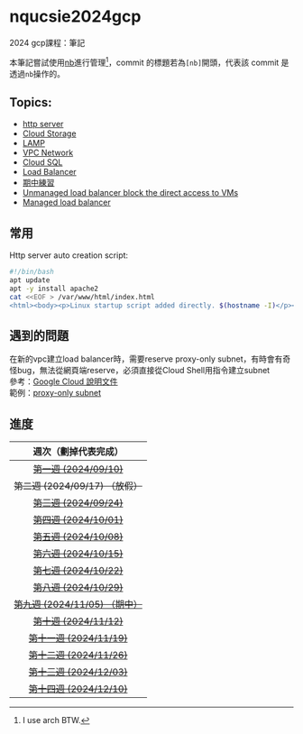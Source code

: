 # nqucsie2024gcp
2024 gcp課程：筆記

本筆記嘗試使用[nb](https://xwmx.github.io/nb/#home)進行管理[^1]，commit 的標題若為`[nb]`開頭，代表該 commit 是透過`nb`操作的。
[^1]: I use arch BTW.

## Topics:
- [http server](20241001.md#建立http伺服器)
- [Cloud Storage](20241008.md#upload-file-to-cloud-storage-and-copy-it-to-gce)
- [LAMP](20241015.md#database-server(lamp))
- [VPC Network](20241022.md#建立新的vpc-network)
- [Cloud SQL](20241029.md#cloud-sql)
- [Load Balancer](20241029.md#load-balancer)
- [期中練習](midterm.md)
- [Unmanaged load balancer block the direct access to VMs](20241112.md#block-the-direct-access-to-vm)
- [Managed load balancer](20241112.md#managed-load-balancer)

## 常用
Http server auto creation script:
```bash
#!/bin/bash
apt update
apt -y install apache2
cat <<EOF > /var/www/html/index.html
<html><body><p>Linux startup script added directly. $(hostname -I)</p></body></html>
```

## 遇到的問題
在新的vpc建立load balancer時，需要reserve proxy-only subnet，有時會有奇怪bug，無法從網頁端reserve，必須直接從Cloud Shell用指令建立subnet<br>
參考：[Google Cloud 說明文件](https://cloud.google.com/load-balancing/docs/proxy-only-subnets#gcloud)<br>
範例：[proxy-only subnet](20241112.md#proxy-only-subnet)

## 進度

| 週次（劃掉代表完成） |
| :------------------: |
| ~~[第一週 (2024/09/10)](20240910.md)~~ |
| ~~第二週 (2024/09/17) （放假）~~ |
| ~~[第三週 (2024/09/24)](20240924.md)~~ |
| ~~[第四週 (2024/10/01)](20241001.md)~~ |
| ~~[第五週 (2024/10/08)](20241008.md)~~ |
| ~~[第六週 (2024/10/15)](20241015.md)~~ |
| ~~[第七週 (2024/10/22)](20241022.md)~~ |
| ~~[第八週 (2024/10/29)](20241029.md)~~ |
| ~~[第九週 (2024/11/05) （期中）](midterm.md)~~ |
| ~~[第十週 (2024/11/12)](20241112.md)~~ |
| ~~[第十一週 (2024/11/19)](20241119.md)~~ |
| ~~[第十二週 (2024/11/26)](20241126.md)~~ |
| ~~[第十三週 (2024/12/03)](20241203.md)~~ |
| ~~[第十四週 (2024/12/10)](20241210.md)~~ |
